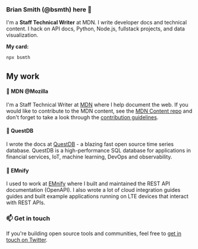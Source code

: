 ### Brian Smith (@bsmth) here 👋

I'm a **Staff Technical Writer** at MDN. I write developer docs and technical
content. I hack on API docs, Python, Node.js, fullstack projects, and data
visualization.

**My card:**

```bash
npx bsmth
```

## My work

#### :fox_face: MDN @Mozilla

I'm a Staff Technical Writer at [MDN](https://developer.mozilla.org) where I
help document the web. If you would like to contribute to the MDN content, see
the [MDN Content repo](https://github.com/mdn/content) and don't forget to take
a look through the
[contribution guidelines](https://github.com/mdn/content#making-contributions).

#### 🔬 QuestDB

I wrote the docs at [QuestDB](https://github.com/questdb/questdb) - a blazing
fast open source time series database. QuestDB is a high-performance SQL
database for applications in financial services, IoT, machine learning, DevOps
and observability.

#### 📡 EMnify

I used to work at [EMnify](https://www.emnify.com/) where I built and maintained
the REST API documentation (OpenAPI). I also wrote a lot of cloud integration
guides guides and built example applications running on LTE devices that
interact with REST APIs.

### 📫 Get in touch

If you're building open source tools and communities, feel free to
[get in touch on Twitter](https://twitter.com/DevDocsBrian).
